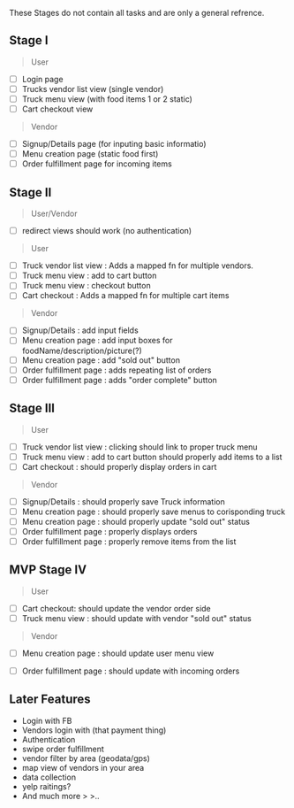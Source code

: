 These Stages do not contain all tasks and are only a general refrence.

##  Stage I
> User
  - [ ] Login page
  - [ ] Trucks vendor list view (single vendor)
  - [ ] Truck menu view (with food items 1 or 2 static)
  - [ ] Cart checkout view
> Vendor
  - [ ] Signup/Details page (for inputing basic informatio)
  - [ ] Menu creation page (static food first)
  - [ ] Order fulfillment page for incoming items

##  Stage II
> User/Vendor
  - [ ] redirect views should work (no authentication)
> User
  - [ ] Truck vendor list view : Adds a mapped fn for multiple vendors.
  - [ ] Truck menu view : add to cart button
  - [ ] Truck menu view : checkout button
  - [ ] Cart checkout : Adds a mapped fn for multiple cart items
> Vendor
  - [ ] Signup/Details : add input fields
  - [ ] Menu creation page : add input boxes for foodName/description/picture(?)
  - [ ] Menu creation page : add "sold out" button
  - [ ] Order fulfillment page : adds repeating list of orders
  - [ ] Order fulfillment page : adds "order complete" button

##  Stage III
> User
  - [ ] Truck vendor list view : clicking should link to proper truck menu
  - [ ] Truck menu view : add to cart button should properly add items to a list
  - [ ] Cart checkout : should properly display orders in cart
> Vendor
  - [ ] Signup/Details : should properly save Truck information
  - [ ] Menu creation page : should properly save menus to corisponding truck
  - [ ] Menu creation page : should properly update "sold out" status
  - [ ] Order fulfillment page : properly displays orders
  - [ ] Order fulfillment page : properly remove items from the list

 ##  MVP Stage IV
> User
  - [ ] Cart checkout: should update the vendor order side
  - [ ] Truck menu view : should update with vendor "sold out" status
> Vendor
  - [ ] Menu creation page : should update user menu view
  - [ ] Order fulfillment page : should update with incoming orders



##  Later Features
  - Login with FB
  - Vendors login with (that payment thing)
  - Authentication
  - swipe order fulfillment
  - vendor filter by area (geodata/gps)
  - map view of vendors in your area
  - data collection
  - yelp raitings?
  - And much more > >..

